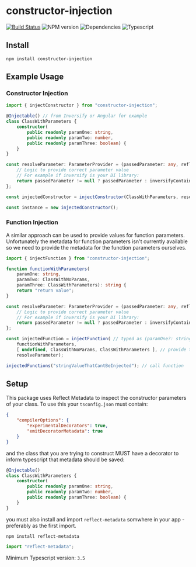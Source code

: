 # constructor-injection

[![Build Status](https://travis-ci.org/Roaders/cineworld-planner.svg?branch=master)](https://travis-ci.org/Roaders/cineworld-planner)
![NPM version](https://img.shields.io/npm/v/constructor-injection)
![Dependencies](https://img.shields.io/david/roaders/constructor-injection)
![Typescript](https://camo.githubusercontent.com/d81d2d42b56e290c0d4d74eb425e19242f4f2d3d/68747470733a2f2f696d672e736869656c64732e696f2f6e706d2f74797065732f73637275622d6a732e737667)


## Install

```
npm install constructor-injection
```

## Example Usage

### Constructor Injection

```typescript
import { injectConstructor } from "constructor-injection";

@Injectable() // from Inversify or Angular for example
class ClassWithParameters {
    constructor(
        public readonly paramOne: string,
        public readonly paramTwo: number,
        public readonly paramThree: boolean) {
    }
}

const resolveParameter: ParameterProvider = (passedParameter: any, reflectMetadata: any, index: number) => {
    // Logic to provide correct parameter value
    // For example if inversify is your DI library:
    return passedParameter != null ? passedParameter : inversifyContainer.get(reflectMetadata);
};

const injectedConstructor = injectConstructor(ClassWithParameters, resolveParameter);

const instance = new injectedConstructor();
```

### Function Injection

A similar approach can be used to provide values for function parameters. Unfortunately the metadata for function parameters isn't currently available so we need to provide the metadata for the function parameters ourselves.

```typescript
import { injectFunction } from "constructor-injection";

function functionWithParameters(
    paramOne: string,
    paramTwo: ClassWithNoParams,
    paramThree: ClassWithParameters): string {
    return "return value";
}

const resolveParameter: ParameterProvider = (passedParameter: any, reflectMetadata: any, index: number) => {
    // Logic to provide correct parameter value
    // For example if inversify is your DI library:
    return passedParameter != null ? passedParameter : inversifyContainer.get(reflectMetadata);
};

const injectedFunction = injectFunction( // typed as (paramOne?: string, paramTwo?: ClassWithNoParams, paramThree?: ClassWithParameters) => string
    functionWithParameters, 
    [ undefined, ClassWithNoParams, ClassWithParameters ], // provide types to inject 
    resolveParameter);

injectedFunctions("stringValueThatCantBeInjected"); // call function
```

## Setup

This package uses Reflect Metadata to inspect the constructor parameters of your class. To use this your `tsconfig.json` must contain:

```json
{
    "compilerOptions": {
        "experimentalDecorators": true,    
        "emitDecoratorMetadata": true      
    }
}
```

and the class that you are trying to construct MUST have a decorator to inform typescript that metadata should be saved:

```typescript
@Injectable()
class ClassWithParameters {
    constructor(
        public readonly paramOne: string,
        public readonly paramTwo: number,
        public readonly paramThree: boolean) {
    }
}
```

you must also install and import `reflect-metadata` somwhere in your app - preferably as the first import.

```
npm install reflect-metadata
```

```typescript
import "reflect-metadata";
```

Minimum Typescript version: `3.5`

